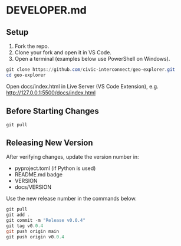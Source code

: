 # DEVELOPER.md


## Setup

1. Fork the repo.
2. Clone your fork and open it in VS Code.
3. Open a terminal (examples below use PowerShell on Windows).

```powershell
git clone https://github.com/civic-interconnect/geo-explorer.git
cd geo-explorer
```

Open docs/index.html in Live Server (VS Code Extension), e.g. <http://127.0.0.1:5500/docs/index.html>

## Before Starting Changes

```shell
git pull
```

## Releasing New Version

After verifying changes, update the version number in:

- pyproject.toml (if Python is used)
- README.md badge
- VERSION
- docs/VERSION

Use the new release number in the commands below. 

```powershell
git pull
git add .
git commit -m "Release v0.0.4"
git tag v0.0.4
git push origin main
git push origin v0.0.4
```
